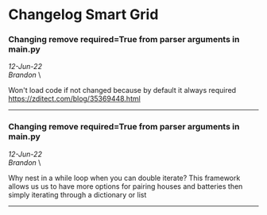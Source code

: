 # Changelog Smart Grid

### Changing remove required=True from parser arguments in main.py 
*12-Jun-22* \
*Brandon* \

Won't load code if not changed because by default it always required
https://zditect.com/blog/35369448.html

---

### Changing remove required=True from parser arguments in main.py 
*12-Jun-22* \
*Brandon* \

Why nest in a while loop when you can double iterate? This framework allows us us to have more options for pairing houses and batteries then simply iterating through a dictionary or list

---



